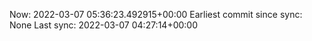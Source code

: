 Now: 2022-03-07 05:36:23.492915+00:00 Earliest commit since sync: None Last sync: 2022-03-07 04:27:14+00:00

